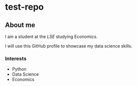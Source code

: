 # test-repo
## About me

I am a student at the _LSE_ studying Economics.

I will use this GitHub profile to showcase my data science skills.

### Interests

- Python 
- Data Science
- Economics
